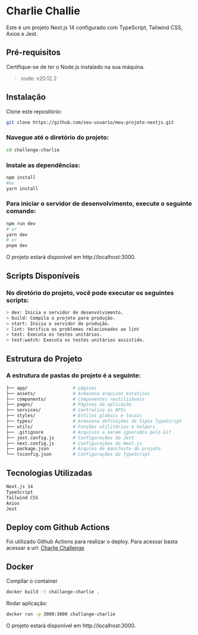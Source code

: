 # Charlie Challie 

Este é um projeto Next.js 14 configurado com TypeScript, Tailwind CSS, Axios e Jest.

## Pré-requisitos

Certifique-se de ter o Node.js instalado na sua máquina.

> node: v20.12.2

## Instalação

Clone este repositório:
```bash
git clone https://github.com/seu-usuario/meu-projeto-nextjs.git
```
### Navegue até o diretório do projeto:

```bash
cd challenge-charlie
```

### Instale as dependências:
```bash
npm install
#ou
yarn install
```

### Para iniciar o servidor de desenvolvimento, execute o seguinte comando:
```bash
npm run dev
# or
yarn dev
# or
pnpm dev
```

O projeto estará disponível em http://localhost:3000.

## Scripts Disponíveis
### No diretório do projeto, você pode executar os seguintes scripts:

```bash
> dev: Inicia o servidor de desenvolvimento.
> build: Compila o projeto para produção.
> start: Inicia o servidor de produção.
> lint: Verifica os problemas relacionados ao lint
> test: Executa os testes unitários.
> test:watch: Executa os testes unitários assistido.
```

## Estrutura do Projeto
### A estrutura de pastas do projeto é a seguinte:
```bash
├── app/                 # páginas
├── assets/              # Armazena arquivos estáticos
├── components/          # Componentes reutilizáveis
├── pages/               # Páginas da aplicação
├── services/            # Centraliza as APIs
├── styles/              # Estilos globais e locais
├── types/               # Armazena definições de tipos TypeScript
├── utils/               # Funções utilitárias e helpers
├── .gitignore           # Arquivos a serem ignorados pelo Git
├── jest.config.js       # Configurações do Jest
├── next.config.js       # Configurações do Next.js
├── package.json         # Arquivo de manifesto do projeto
└── tsconfig.json        # Configurações do TypeScript
```
## Tecnologias Utilizadas

```bash
Next.js 14
TypeScript
Tailwind CSS
Axios
Jest
```

## Deploy com Github Actions

Foi utilizado Github Actions para realizar o deploy. Para acessar basta acessar a url: [Charlie Challenge](https://pedrohenrickcs.github.io/challenge-charlie/)

## Docker
Compilar o container
```bash
docker build -t challange-charlie .
```

Rodar aplicação:
```bash
docker run -p 3000:3000 challange-charlie
```

O projeto estará disponível em http://localhost:3000.